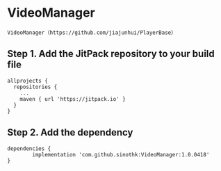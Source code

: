 # VideoManager

    VideoManager（https://github.com/jiajunhui/PlayerBase）

## Step 1. Add the JitPack repository to your build file
    
    allprojects {
      repositories {
        ...
        maven { url 'https://jitpack.io' }
      }
    }

## Step 2. Add the dependency
	
  	dependencies {
	        implementation 'com.github.sinothk:VideoManager:1.0.0418'
	}


